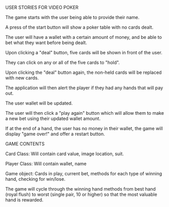 USER STORIES FOR VIDEO POKER

The game starts with the user being able to provide their name.

A press of the start button will show a poker table with no cards dealt.

The user will have a wallet with a certain amount of money, and be able to bet what they want before being dealt.

Upon clicking a "deal" button, five cards will be shown in front of the user.

They can click on any or all of the five cards to "hold".

Upon clicking the "deal" button again, the non-held cards will be replaced with new cards.

The application will then alert the player if they had any hands that will pay out.

The user wallet will be updated.

The user will then click a "play again" button which will allow them to make a new bet using their updated wallet amount.

If at the end of a hand, the user has no money in their wallet, the game will display "game over!" and offer a restart button.




GAME CONTENTS

Card Class:
	Will contain card value, image location, suit.

Player Class:
	Will contain wallet, name

Game object:
	Cards in play, current bet, methods for each type of winning hand, checking for win/lose.

The game will cycle through the winning hand methods from best hand (royal flush) to worst (single pair, 10 or higher) so that the most valuable hand is rewarded.
